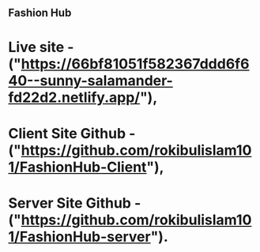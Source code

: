 ## Fashion Hub
# Live site - ("https://66bf81051f582367ddd6f640--sunny-salamander-fd22d2.netlify.app/"),
# Client Site Github - ("https://github.com/rokibulislam101/FashionHub-Client"),
# Server Site Github - ("https://github.com/rokibulislam101/FashionHub-server").